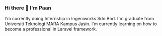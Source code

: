### Hi there 👋 I'm Paan

I'm currently doing Internship in Ingeniworks Sdn Bhd.
I'm graduate from Universiti Teknologi MARA Kampus Jasin.
I'm currently learning on how to become a professional in Laravel framework.

